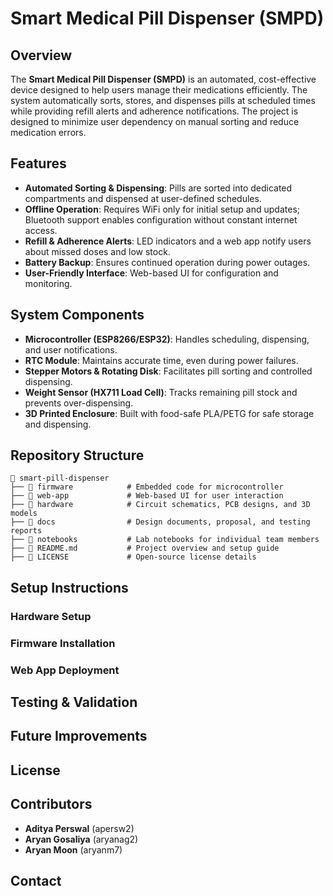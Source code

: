 # Smart Medical Pill Dispenser (SMPD)

## Overview
The **Smart Medical Pill Dispenser (SMPD)** is an automated, cost-effective device designed to help users manage their medications efficiently. The system automatically sorts, stores, and dispenses pills at scheduled times while providing refill alerts and adherence notifications. The project is designed to minimize user dependency on manual sorting and reduce medication errors.

## Features
- **Automated Sorting & Dispensing**: Pills are sorted into dedicated compartments and dispensed at user-defined schedules.
- **Offline Operation**: Requires WiFi only for initial setup and updates; Bluetooth support enables configuration without constant internet access.
- **Refill & Adherence Alerts**: LED indicators and a web app notify users about missed doses and low stock.
- **Battery Backup**: Ensures continued operation during power outages.
- **User-Friendly Interface**: Web-based UI for configuration and monitoring.

## System Components
- **Microcontroller (ESP8266/ESP32)**: Handles scheduling, dispensing, and user notifications.
- **RTC Module**: Maintains accurate time, even during power failures.
- **Stepper Motors & Rotating Disk**: Facilitates pill sorting and controlled dispensing.
- **Weight Sensor (HX711 Load Cell)**: Tracks remaining pill stock and prevents over-dispensing.
- **3D Printed Enclosure**: Built with food-safe PLA/PETG for safe storage and dispensing.

## Repository Structure
```
📂 smart-pill-dispenser
├── 📂 firmware            # Embedded code for microcontroller
├── 📂 web-app             # Web-based UI for user interaction
├── 📂 hardware            # Circuit schematics, PCB designs, and 3D models
├── 📂 docs                # Design documents, proposal, and testing reports
├── 📂 notebooks           # Lab notebooks for individual team members
├── 📜 README.md           # Project overview and setup guide
├── 📜 LICENSE             # Open-source license details
```

## Setup Instructions
### **Hardware Setup**

### **Firmware Installation**

### **Web App Deployment**

## Testing & Validation

## Future Improvements

## License


## Contributors
- **Aditya Perswal** (apersw2)
- **Aryan Gosaliya** (aryanag2)
- **Aryan Moon** (aryanm7)

## Contact

